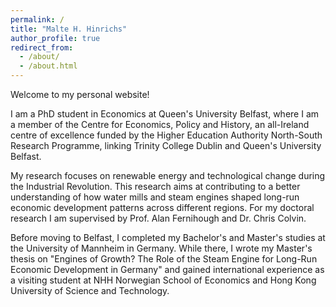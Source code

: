 ```yaml
---
permalink: /
title: "Malte H. Hinrichs"
author_profile: true
redirect_from: 
  - /about/
  - /about.html
---
```


Welcome to my personal website!

I am a PhD student in Economics at Queen's University Belfast, where I am a member of the Centre for Economics, Policy and History, an all-Ireland centre of excellence funded by the Higher Education Authority North-South Research Programme, linking Trinity College Dublin and Queen's University Belfast.

My research focuses on renewable energy and technological change during the Industrial Revolution. This research aims at contributing to a better understanding of how water mills and steam engines shaped long-run economic development patterns across different regions. For my doctoral research I am supervised by Prof. Alan Fernihough and Dr. Chris Colvin.

Before moving to Belfast, I completed my Bachelor's and Master's studies at the University of Mannheim in Germany. While there, I wrote my Master's thesis on "Engines of Growth? The Role of the Steam Engine for Long-Run Economic Development in Germany" and gained international experience as a visiting student at NHH Norwegian School of Economics and Hong Kong University of Science and Technology.
